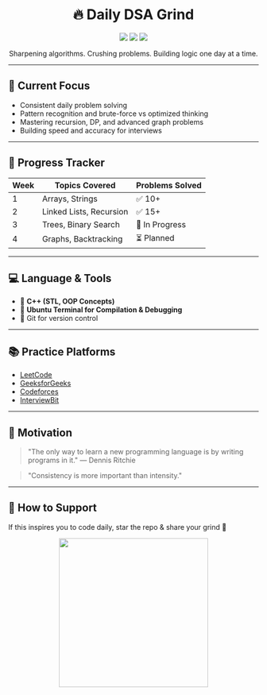 <h1 align="center">🔥 Daily DSA Grind</h1>

<p align="center">
  <img src="https://img.shields.io/badge/Language-C%2B%2B-blue.svg" />
  <img src="https://img.shields.io/badge/Commitment-Daily%20Practice-red" />
  <img src="https://img.shields.io/badge/DSA%20Level-Getting%20Stronger-brightgreen" />
</p>

<p align="center">Sharpening algorithms. Crushing problems. Building logic one day at a time.</p>

---

## 🧭 Current Focus

- Consistent daily problem solving
- Pattern recognition and brute-force vs optimized thinking
- Mastering recursion, DP, and advanced graph problems
- Building speed and accuracy for interviews

---

## 🎯 Progress Tracker

| Week | Topics Covered          | Problems Solved |
|------|--------------------------|-----------------|
| 1    | Arrays, Strings          | ✅ 10+          |
| 2    | Linked Lists, Recursion  | ✅ 15+          |
| 3    | Trees, Binary Search     | 🚧 In Progress |
| 4    | Graphs, Backtracking     | ⏳ Planned     |

---

## 💻 Language & Tools

- 🔹 **C++ (STL, OOP Concepts)**
- 🔹 **Ubuntu Terminal for Compilation & Debugging**
- 🔹 Git for version control

---

## 📚 Practice Platforms

- [LeetCode](https://leetcode.com/)
- [GeeksforGeeks](https://www.geeksforgeeks.org/)
- [Codeforces](https://codeforces.com/)
- [InterviewBit](https://www.interviewbit.com/)

---

## 💬 Motivation

> "The only way to learn a new programming language is by writing programs in it." — Dennis Ritchie

> "Consistency is more important than intensity."

---

## 🌟 How to Support

If this inspires you to code daily, star the repo & share your grind 💪

<p align="center">
  <img src="https://media.giphy.com/media/Ll22OhMLAlVDb8UQWe/giphy.gif" width="300"/>
</p>


